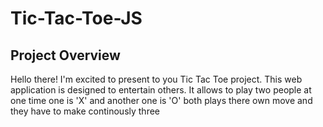 # Tic-Tac-Toe-JS

Project Overview
----------------

Hello there!
I'm excited to present to you Tic Tac Toe project. This web application is designed to entertain others. It allows to play two people at one time one is 'X' and another one is 'O' both plays there own move and they have to make continously three 
